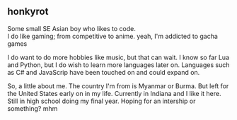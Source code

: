 ## honkyrot
Some small SE Asian boy who likes to code.  
I do like gaming; from competitive to anime.
yeah, I'm addicted to gacha games


I do want to do more hobbies like music, but that can wait.
I know so far Lua and Python, but I do wish to learn more languages later on.
Languages such as C# and JavaScrip have been touched on and could expand on.

So, a little about me. The country I'm from is Myanmar or Burma. But left for the United States early on in my life. Currently in Indiana and I like it here. Still in high school doing my final year. Hoping for an intership or something?
mhm
